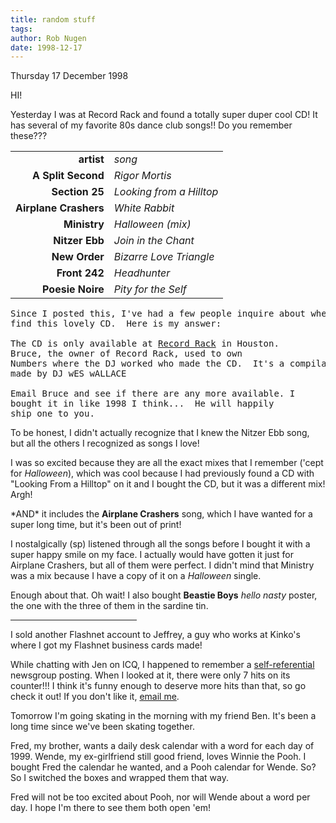 ```yaml
---
title: random stuff
tags: 
author: Rob Nugen
date: 1998-12-17
---
```


<title>Not quite a State of My Life Address</title>

<p class=date>Thursday 17 December 1998</p>

<p>HI!

<p>Yesterday I was at Record Rack and found a totally super duper cool CD!  It has several of my favorite 80s dance club songs!! Do you remember these???

<p><table>
<tr><td align="right"><b>artist</b></td><td><em>song</em></td></tr>
<tr><td align="right"><b>A Split Second</b></td><td><em>Rigor Mortis</em></td></tr>
<tr><td align="right"><b>Section 25</b></td><td><em>Looking from a Hilltop</em></td></tr>
<tr><td align="right"><b>Airplane Crashers</b></td><td><em>White Rabbit</em></td></tr>
<tr><td align="right"><b>Ministry</b></td><td><em>Halloween (mix)</em></td></tr>
<tr><td align="right"><b>Nitzer Ebb</b></td><td><em>Join in the Chant</em></td></tr>
<tr><td align="right"><b>New Order</b></td><td><em>Bizarre Love Triangle</em></td></tr>
<tr><td align="right"><b>Front 242</b></td><td><em>Headhunter</em></td></tr>
<tr><td align="right"><b>Poesie Noire</b></td><td><em>Pity for the Self</em></td></tr>
</table>

<pre>
Since I posted this, I've had a few people inquire about where to 
find this lovely CD.  Here is my answer:

The CD is only available at <a href="http://www.recordrack.com">Record Rack</a> in Houston.  
Bruce, the owner of Record Rack, used to own
Numbers where the DJ worked who made the CD.  It's a compilation CD
made by DJ wES wALLACE

Email Bruce and see if there are any more available. I
bought it in like 1998 I think...  He will happily
ship one to you.
</pre>

<p>To be honest, I didn't actually recognize that I knew the Nitzer Ebb song, but all the others I recognized as songs I love!

<p>I was so excited because they are all the exact mixes that I remember ('cept for <em>Halloween</em>), which was cool because I had previously found a CD with "Looking From a Hilltop" on it and I bought the CD, but it was a different mix! Argh!

<p>*AND* it includes the <b>Airplane Crashers</b> song, which I have wanted for a super long time, but it's been out of print!

<p>I nostalgically (sp) listened through all the songs before I bought it with a super happy smile on my face.  I actually would have gotten it just for Airplane Crashers, but all of them were perfect.  I didn't mind that Ministry was a mix because I have a copy of it on a <em>Halloween</em> single.


<p>Enough about that.  Oh wait! I also bought <b>Beastie Boys</b> <em>hello nasty</em> poster, the one with the three of them in the sardine tin.

<p><hr width="40%">

<p>I sold another Flashnet account to Jeffrey, a guy who works at Kinko's where I got my Flashnet business cards made!

<p>While chatting with Jen on ICQ, I happened to remember a <a
href="/writing/old/funny_classics/margins.html">self-referential</a>
newsgroup posting. When I looked at it, there were only 7 hits on its
counter!!!  I think it's funny enough to deserve more hits than that,
so go check it out!  If you don't like it, <a
href="mailto:rob@robnugen.com">email me</a>.

<p>Tomorrow I'm going skating in the morning with my friend Ben. It's been a long time since we've been skating together.

<p>Fred, my brother, wants a daily desk calendar with a word for each day of 1999.  Wende, my ex-girlfriend still good friend, loves Winnie the Pooh.  I bought Fred the calendar he wanted, and a Pooh calendar for Wende.  So?  So I switched the boxes and wrapped them that way.

<p>Fred will not be too excited about Pooh, nor will Wende about a word per day.  I hope I'm there to see them both open 'em!
</p>
